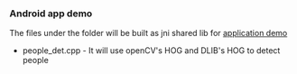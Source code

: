 ### Android app demo
The files under the folder will be built as jni shared lib for [application demo](https://github.com/tzutalin/dlib-android-app)

* people_det.cpp - It will use openCV's HOG and DLIB's HOG to detect people

